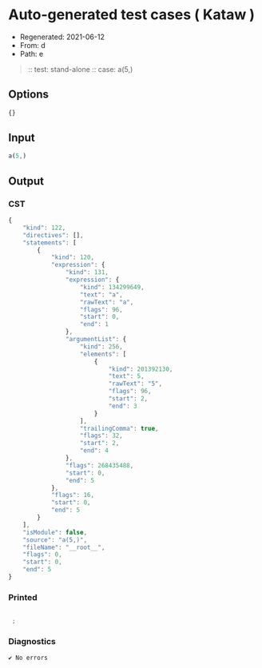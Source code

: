 # Auto-generated test cases ( Kataw )
- Regenerated: 2021-06-12
- From: d
- Path: e
> :: test: stand-alone
> :: case: a(5,)
## Options

`````js
{}
`````
## Input

`````js
a(5,)
`````
## Output

### CST

```javascript
{
    "kind": 122,
    "directives": [],
    "statements": [
        {
            "kind": 120,
            "expression": {
                "kind": 131,
                "expression": {
                    "kind": 134299649,
                    "text": "a",
                    "rawText": "a",
                    "flags": 96,
                    "start": 0,
                    "end": 1
                },
                "argumentList": {
                    "kind": 256,
                    "elements": [
                        {
                            "kind": 201392130,
                            "text": 5,
                            "rawText": "5",
                            "flags": 96,
                            "start": 2,
                            "end": 3
                        }
                    ],
                    "trailingComma": true,
                    "flags": 32,
                    "start": 2,
                    "end": 4
                },
                "flags": 268435488,
                "start": 0,
                "end": 5
            },
            "flags": 16,
            "start": 0,
            "end": 5
        }
    ],
    "isModule": false,
    "source": "a(5,)",
    "fileName": "__root__",
    "flags": 0,
    "start": 0,
    "end": 5
}
```

### Printed

```javascript

 ; 
```

### Diagnostics

```javascript
✔ No errors
```

